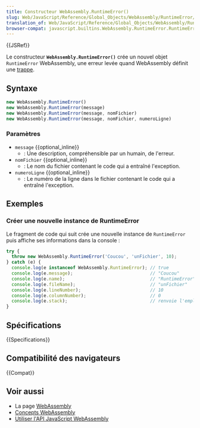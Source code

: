 ```yaml
---
title: Constructeur WebAssembly.RuntimeError()
slug: Web/JavaScript/Reference/Global_Objects/WebAssembly/RuntimeError/RuntimeError
translation_of: Web/JavaScript/Reference/Global_Objects/WebAssembly/RuntimeError/RuntimeError
browser-compat: javascript.builtins.WebAssembly.RuntimeError.RuntimeError
---
```

{{JSRef}}

Le constructeur **`WebAssembly.RuntimeError()`** crée un nouvel objet `RuntimeError` WebAssembly, une erreur levée quand WebAssembly définit une [trappe](https://webassembly.org/docs/semantics/#traps).

## Syntaxe

```js
new WebAssembly.RuntimeError()
new WebAssembly.RuntimeError(message)
new WebAssembly.RuntimeError(message, nomFichier)
new WebAssembly.RuntimeError(message, nomFichier, numeroLigne)
```

### Paramètres

- `message` {{optional_inline}}
  - : Une description, compréhensible par un humain, de l'erreur.
- `nomFichier` {{optional_inline}}
  - : Le nom du fichier contenant le code qui a entraîné l'exception.
- `numeroLigne` {{optional_inline}}
  - : Le numéro de la ligne dans le fichier contenant le code qui a entraîné l'exception.

## Exemples

### Créer une nouvelle instance de RuntimeError

Le fragment de code qui suit crée une nouvelle instance de `RuntimeError` puis affiche ses informations dans la console&nbsp;:

```js
try {
  throw new WebAssembly.RuntimeError('Coucou', 'unFichier', 10);
} catch (e) {
  console.log(e instanceof WebAssembly.RuntimeError); // true
  console.log(e.message);                             // "Coucou"
  console.log(e.name);                                // "RuntimeError"
  console.log(e.fileName);                            // "unFichier"
  console.log(e.lineNumber);                          // 10
  console.log(e.columnNumber);                        // 0
  console.log(e.stack);                               // renvoie l'emplacement du code exécuté
}
```

## Spécifications

{{Specifications}}

## Compatibilité des navigateurs

{{Compat}}

## Voir aussi

- La page  [WebAssembly](/fr/docs/WebAssembly)
- [Concepts WebAssembly](/fr/docs/WebAssembly/Concepts)
- [Utiliser l'API JavaScript WebAssembly](/fr/docs/WebAssembly/Using_the_JavaScript_API)
